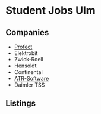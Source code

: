 # Student Jobs Ulm

## Companies
* [Profect](https://profect.de)
* Elektrobit
* Zwick-Roell
* Hensoldt
* Continental
* [ATR-Software](https://www.atr-software.de/)
* Daimler TSS

## Listings
